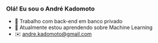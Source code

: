 ### Olá! Eu sou o André Kadomoto

- 🔭 Trabalho com back-end em banco privado
- 🌱 Atualmente estou aprendendo sobre Machine Learning
- ✉️ andre.kadomoto@gmail.com

